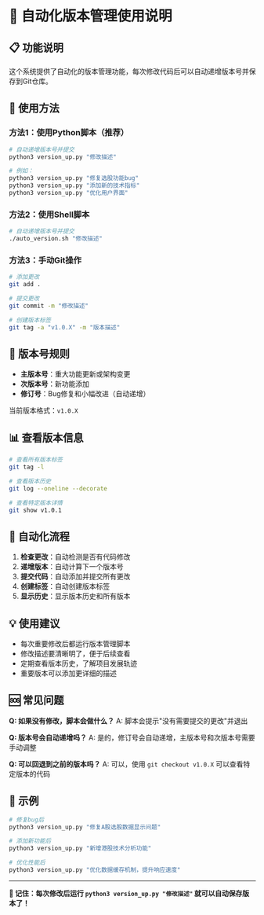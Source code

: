 # 🚀 自动化版本管理使用说明

## 📋 功能说明

这个系统提供了自动化的版本管理功能，每次修改代码后可以自动递增版本号并保存到Git仓库。

## 🎯 使用方法

### 方法1：使用Python脚本（推荐）

```bash
# 自动递增版本号并提交
python3 version_up.py "修改描述"

# 例如：
python3 version_up.py "修复选股功能bug"
python3 version_up.py "添加新的技术指标"
python3 version_up.py "优化用户界面"
```

### 方法2：使用Shell脚本

```bash
# 自动递增版本号并提交
./auto_version.sh "修改描述"
```

### 方法3：手动Git操作

```bash
# 添加更改
git add .

# 提交更改
git commit -m "修改描述"

# 创建版本标签
git tag -a "v1.0.X" -m "版本描述"
```

## 🔢 版本号规则

- **主版本号**：重大功能更新或架构变更
- **次版本号**：新功能添加
- **修订号**：Bug修复和小幅改进（自动递增）

当前版本格式：`v1.0.X`

## 📊 查看版本信息

```bash
# 查看所有版本标签
git tag -l

# 查看版本历史
git log --oneline --decorate

# 查看特定版本详情
git show v1.0.1
```

## 🎉 自动化流程

1. **检查更改**：自动检测是否有代码修改
2. **递增版本**：自动计算下一个版本号
3. **提交代码**：自动添加并提交所有更改
4. **创建标签**：自动创建版本标签
5. **显示历史**：显示版本历史和所有版本

## 💡 使用建议

- 每次重要修改后都运行版本管理脚本
- 修改描述要清晰明了，便于后续查看
- 定期查看版本历史，了解项目发展轨迹
- 重要版本可以添加更详细的描述

## 🆘 常见问题

**Q: 如果没有修改，脚本会做什么？**
A: 脚本会提示"没有需要提交的更改"并退出

**Q: 版本号会自动递增吗？**
A: 是的，修订号会自动递增，主版本号和次版本号需要手动调整

**Q: 可以回退到之前的版本吗？**
A: 可以，使用 `git checkout v1.0.X` 可以查看特定版本的代码

## 📝 示例

```bash
# 修复bug后
python3 version_up.py "修复A股选股数据显示问题"

# 添加新功能后
python3 version_up.py "新增港股技术分析功能"

# 优化性能后
python3 version_up.py "优化数据缓存机制，提升响应速度"
```

---

**🎯 记住：每次修改后运行 `python3 version_up.py "修改描述"` 就可以自动保存版本了！**
